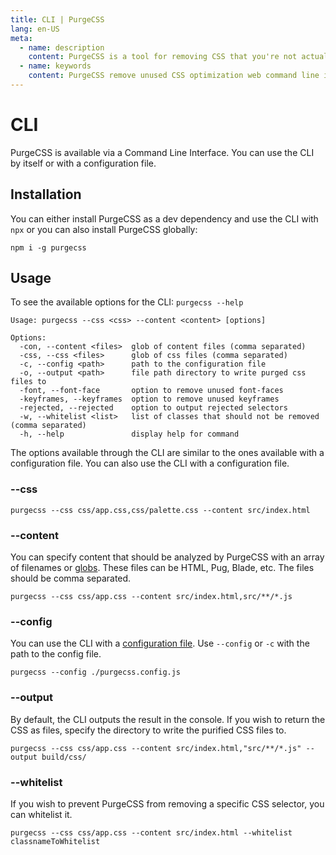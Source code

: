 ```yaml
---
title: CLI | PurgeCSS
lang: en-US
meta:
  - name: description
    content: PurgeCSS is a tool for removing CSS that you're not actually using in your project. You can use its command line interface to use it as part of your development workflow.
  - name: keywords
    content: PurgeCSS remove unused CSS optimization web command line interface cli
---
```


# CLI

PurgeCSS is available via a Command Line Interface. You can use the CLI by itself or with a configuration file.

## Installation

You can either install PurgeCSS as a dev dependency and use the CLI with `npx` or you can also install PurgeCSS globally:

```text
npm i -g purgecss
```

## Usage

To see the available options for the CLI: `purgecss --help`

```text
Usage: purgecss --css <css> --content <content> [options]

Options:
  -con, --content <files>  glob of content files (comma separated)
  -css, --css <files>      glob of css files (comma separated)
  -c, --config <path>      path to the configuration file
  -o, --output <path>      file path directory to write purged css files to
  -font, --font-face       option to remove unused font-faces
  -keyframes, --keyframes  option to remove unused keyframes
  -rejected, --rejected    option to output rejected selectors
  -w, --whitelist <list>   list of classes that should not be removed (comma separated)
  -h, --help               display help for command
```

The options available through the CLI are similar to the ones available with a configuration file. You can also use the CLI with a configuration file.

### --css

```text
purgecss --css css/app.css,css/palette.css --content src/index.html
```

### --content

You can specify content that should be analyzed by PurgeCSS with an array of filenames or [globs](https://github.com/isaacs/node-glob/blob/master/README.md#glob-primer). These files can be HTML, Pug, Blade, etc. The files should be comma separated.

```text
purgecss --css css/app.css --content src/index.html,src/**/*.js
```

### --config

You can use the CLI with a [configuration file](configuration.md). Use `--config` or `-c` with the path to the config file.

```text
purgecss --config ./purgecss.config.js
```

### --output

By default, the CLI outputs the result in the console. If you wish to return the CSS as files, specify the directory to write the purified CSS files to.

```text
purgecss --css css/app.css --content src/index.html,"src/**/*.js" --output build/css/
```

### --whitelist

If you wish to prevent PurgeCSS from removing a specific CSS selector, you can whitelist it.

```text
purgecss --css css/app.css --content src/index.html --whitelist classnameToWhitelist
```
